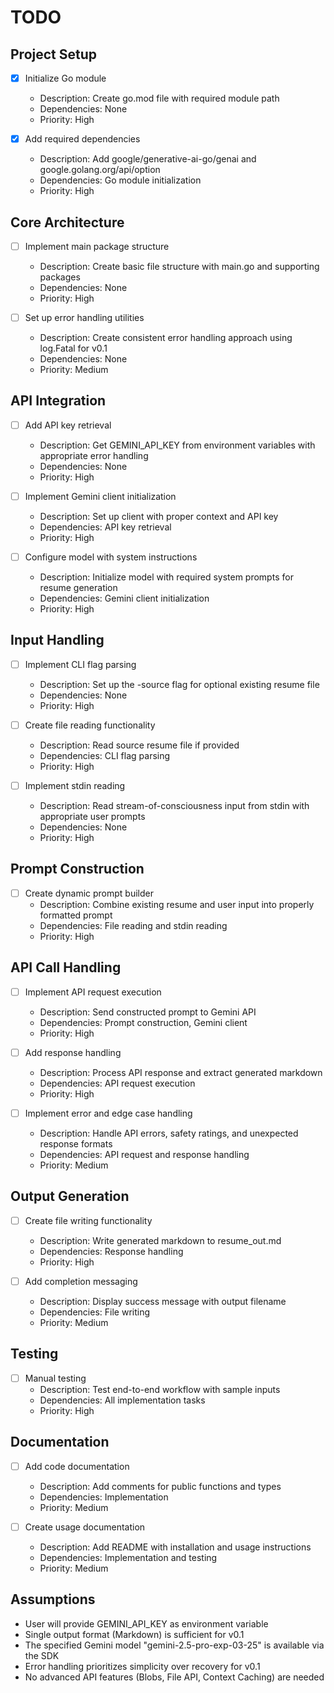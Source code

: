 # TODO

## Project Setup
- [x] Initialize Go module
  - Description: Create go.mod file with required module path
  - Dependencies: None
  - Priority: High

- [x] Add required dependencies
  - Description: Add google/generative-ai-go/genai and google.golang.org/api/option
  - Dependencies: Go module initialization
  - Priority: High

## Core Architecture
- [ ] Implement main package structure
  - Description: Create basic file structure with main.go and supporting packages
  - Dependencies: None
  - Priority: High

- [ ] Set up error handling utilities
  - Description: Create consistent error handling approach using log.Fatal for v0.1
  - Dependencies: None
  - Priority: Medium

## API Integration
- [ ] Add API key retrieval
  - Description: Get GEMINI_API_KEY from environment variables with appropriate error handling
  - Dependencies: None
  - Priority: High

- [ ] Implement Gemini client initialization
  - Description: Set up client with proper context and API key
  - Dependencies: API key retrieval
  - Priority: High

- [ ] Configure model with system instructions
  - Description: Initialize model with required system prompts for resume generation
  - Dependencies: Gemini client initialization
  - Priority: High

## Input Handling
- [ ] Implement CLI flag parsing
  - Description: Set up the -source flag for optional existing resume file
  - Dependencies: None
  - Priority: High

- [ ] Create file reading functionality
  - Description: Read source resume file if provided
  - Dependencies: CLI flag parsing
  - Priority: High

- [ ] Implement stdin reading
  - Description: Read stream-of-consciousness input from stdin with appropriate user prompts
  - Dependencies: None
  - Priority: High

## Prompt Construction
- [ ] Create dynamic prompt builder
  - Description: Combine existing resume and user input into properly formatted prompt
  - Dependencies: File reading and stdin reading
  - Priority: High

## API Call Handling
- [ ] Implement API request execution
  - Description: Send constructed prompt to Gemini API
  - Dependencies: Prompt construction, Gemini client
  - Priority: High

- [ ] Add response handling
  - Description: Process API response and extract generated markdown
  - Dependencies: API request execution
  - Priority: High

- [ ] Implement error and edge case handling
  - Description: Handle API errors, safety ratings, and unexpected response formats
  - Dependencies: API request and response handling
  - Priority: Medium

## Output Generation
- [ ] Create file writing functionality
  - Description: Write generated markdown to resume_out.md
  - Dependencies: Response handling
  - Priority: High

- [ ] Add completion messaging
  - Description: Display success message with output filename
  - Dependencies: File writing
  - Priority: Medium

## Testing
- [ ] Manual testing
  - Description: Test end-to-end workflow with sample inputs
  - Dependencies: All implementation tasks
  - Priority: High

## Documentation
- [ ] Add code documentation
  - Description: Add comments for public functions and types
  - Dependencies: Implementation
  - Priority: Medium

- [ ] Create usage documentation
  - Description: Add README with installation and usage instructions
  - Dependencies: Implementation and testing
  - Priority: Medium

## Assumptions
- User will provide GEMINI_API_KEY as environment variable
- Single output format (Markdown) is sufficient for v0.1
- The specified Gemini model "gemini-2.5-pro-exp-03-25" is available via the SDK
- Error handling prioritizes simplicity over recovery for v0.1
- No advanced API features (Blobs, File API, Context Caching) are needed